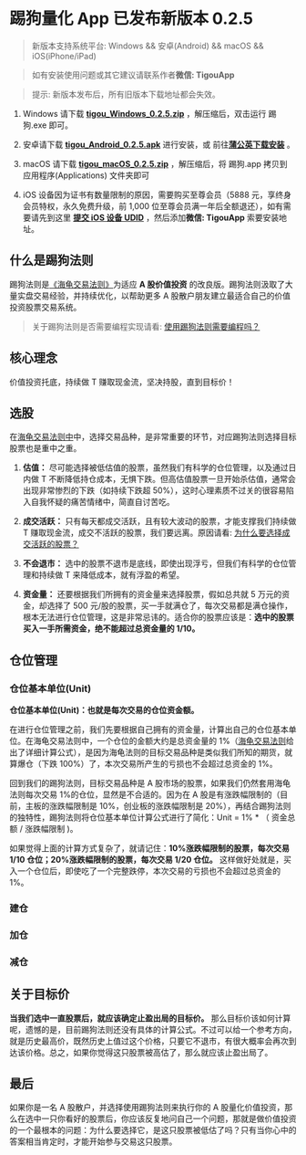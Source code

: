 # 踢狗量化 App 已发布新版本 0.2.5

> 新版本支持系统平台: Windows && 安卓(Android) && macOS && iOS(iPhone/iPad)

> 如有安装使用问题或其它建议请联系作者**微信: TigouApp**

> 提示: 新版本发布后，所有旧版本下载地址都会失效。

1. Windows 请下载 [**tigou_Windows_0.2.5.zip**](https://gitee.com/TiGou/tigou_quant/attach_files/1147656/download/tigou_Windows_0.2.5.zip) ，解压缩后，双击运行 踢狗.exe 即可。

1. 安卓请下载 [**tigou_Android_0.2.5.apk**](https://gitee.com/TiGou/tigou_quant/attach_files/1147661/download/tigou_Android_0.2.5.apk) 进行安装，或 前往[**蒲公英下载安装**](https://gitee.com/link?target=https%3A%2F%2Fwww.pgyer.com%2Ftigou_android) 。

1. macOS 请下载 [**tigou_macOS_0.2.5.zip**](https://gitee.com/TiGou/tigou_quant/attach_files/1147665/download/tigou_macOS_0.2.5.zip) ，解压缩后，将 踢狗.app 拷贝到 应用程序(Applications) 文件夹即可

1. iOS 设备因为证书有数量限制的原因，需要购买至尊会员（5888 元，享终身会员特权，永久免费升级，前 1,000 位至尊会员满一年后全额退还），如有需要请先到这里 [**提交 iOS 设备 UDID**](https://gitee.com/link?target=https%3A%2F%2Fwww.pgyer.com%2Ftools%2Fudid%3Fsl%3Dn7DO) ，然后添加**微信: TigouApp** 索要安装地址。

## 什么是踢狗法则

踢狗法则是[《海龟交易法则》](./haigui.md)为适应 **A 股价值投资** 的改良版。踢狗法则汲取了大量实盘交易经验，并持续优化，以帮助更多 A 股散户朋友建立最适合自己的价值投资股票交易系统。

> 关于踢狗法则是否需要编程实现请看: [使用踢狗法则需要编程吗？](./qa/%E4%BD%BF%E7%94%A8%E8%B8%A2%E7%8B%97%E6%B3%95%E5%88%99%E9%9C%80%E8%A6%81%E7%BC%96%E7%A8%8B%E5%90%97%EF%BC%9F.md)

## 核心理念

价值投资托底，持续做 T 赚取现金流，坚决持股，直到目标价！

## 选股

在[海龟交易法则中](./haigui.md)中，选择交易品种，是非常重要的环节，对应踢狗法则选择目标股票也是重中之重。

1.  **估值：** 尽可能选择被低估值的股票，虽然我们有科学的仓位管理，以及通过日内做 T 不断降低持仓成本，无惧下跌。但高估值股票一旦开始杀估值，通常会出现非常惨烈的下跌（如持续下跌超 50%），这时心理素质不过关的很容易陷入自我怀疑的痛苦情绪中，简直自讨苦吃。

1.  **成交活跃：** 只有每天都成交活跃，且有较大波动的股票，才能支撑我们持续做 T 赚取现金流，成交不活跃的股票，我们要远离。原因请看: [为什么要选择成交活跃的股票？](./qa/%E4%B8%BA%E4%BB%80%E4%B9%88%E8%A6%81%E9%80%89%E6%8B%A9%E6%88%90%E4%BA%A4%E6%B4%BB%E8%B7%83%E7%9A%84%E8%82%A1%E7%A5%A8%EF%BC%9F.md)

1.  **不会退市：** 选中的股票不退市是底线，即使出现浮亏，但我们有科学的仓位管理和持续做 T 来降低成本，就有浮盈的希望。

1.  **资金量：** 还要根据我们所拥有的资金量来选择股票，假如总共就 5 万元的资金，却选择了 500 元/股的股票，买一手就满仓了，每次交易都是满仓操作，根本无法进行仓位管理，这是非常忌讳的。适合你的股票应该是：**选中的股票买入一手所需资金，绝不能超过总资金量的 1/10。**

## 仓位管理

### 仓位基本单位(Unit)

**仓位基本单位(Unit)：也就是每次交易的仓位资金额。**

在进行仓位管理之前，我们先要根据自己拥有的资金量，计算出自己的仓位基本单位。在海龟交易法则中，一个仓位的金额大约是总资金量的 1%（[海龟交易法则](./haigui.md#仓位的基本单位-unit)给出了详细计算公式），是因为海龟法则的目标交易品种是类似我们所知的期货，就算爆仓（下跌 100%）了，本次交易所产生的亏损也不会超过总资金的 1%。

回到我们的踢狗法则，目标交易品种是 A 股市场的股票，如果我们仍然套用海龟法则每次交易 1%的仓位，显然是不合适的。因为在 A 股是有涨跌幅限制的（目前，主板的涨跌幅限制是 10%，创业板的涨跌幅限制是 20%），再结合踢狗法则的独特性，踢狗法则将仓位基本单位计算公式进行了简化：Unit = 1% \* （ 资金总额 / 涨跌幅限制 )。

如果觉得上面的计算方式复杂了，就请记住：**10%涨跌幅限制的股票，每次交易 1/10 仓位；20%涨跌幅限制的股票，每次交易 1/20 仓位。** 这样做好处就是，买入一个仓位后，即使吃了一个完整跌停，本次交易的亏损也不会超过总资金的 1%。

### 建仓

### 加仓

### 减仓

## 关于目标价

**当我们选中一直股票后，就应该确定止盈出局的目标价。** 那么目标价该如何计算呢，遗憾的是，目前踢狗法则还没有具体的计算公式。不过可以给一个参考方向，就是历史最高价，既然历史上值过这个价格，只要它不退市，有很大概率会再次到达该价格。总之，如果你觉得这只股票被高估了，那么就应该止盈出局了。

## 最后

如果你是一名 A 股散户，并选择使用踢狗法则来执行你的 A 股量化价值投资，那么在选中一只你看好的股票后，你应该反复地问自己一个问题，那就是做价值投资的一个最根本的问题：为什么要选择它，是这只股票被低估了吗？只有当你心中的答案相当肯定时，才能开始参与交易这只股票。
